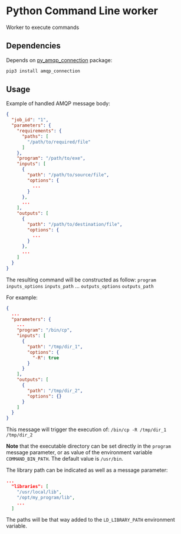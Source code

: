 # Python Command Line worker
Worker to execute commands

Dependencies
------------

Depends on [py_amqp_connection](https://github.com/FTV-Subtil/py_amqp_connection) package:
```bash
pip3 install amqp_connection
```

Usage
-----

Example of handled AMQP message body:

```json
{
  "job_id": "1",
  "parameters": {
    "requirements": {
      "paths": [
        "/path/to/required/file"
      ]
    },
    "program": "/path/to/exe",
    "inputs": [
      {
        "path": "/path/to/source/file",
        "options": {
          ...
        }
      },
      ...
    ],
    "outputs": [
      {
        "path": "/path/to/destination/file",
        "options": {
          ...
        }
      },
      ...
    ]
  }
}
```

The resulting command will be constructed as follow: `program` `inputs_options` `inputs_path` ... `outputs_options` `outputs_path`

For example:
```json
{
  ...
  "parameters": {
    ...
    "program": "/bin/cp",
    "inputs": [
      {
        "path": "/tmp/dir_1",
        "options": {
          "-R": true
        }
      }
    ],
    "outputs": [
      {
        "path": "/tmp/dir_2",
        "options": {}
      }
    ]
  }
}
```

This message will trigger the execution of: `/bin/cp -R /tmp/dir_1 /tmp/dir_2`

__Note__ that the executable directory can be set directly in the `program` message parameter, or as value of the environment variable `COMMAND_BIN_PATH`. The default value is `/usr/bin`.

The library path can be indicated as well as a message parameter:
```json
...
  "libraries": [
    "/usr/local/lib",
    "/opt/my_program/lib",
    ...
  ]
```

The paths will be that way added to the `LD_LIBRARY_PATH` environment variable.
